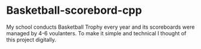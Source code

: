 # Basketball-scorebord-cpp
My school conducts Basketball Trophy every year and its scoreboards were managed by 4-6 voulanters. To make it simple and technical I thought of this project digitally.
